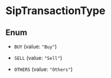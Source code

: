 

# SipTransactionType

## Enum


* `BUY` (value: `"Buy"`)

* `SELL` (value: `"Sell"`)

* `OTHERS` (value: `"Others"`)



